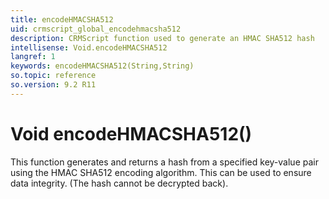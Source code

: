 ```yaml
---
title: encodeHMACSHA512
uid: crmscript_global_encodehmacsha512
description: CRMScript function used to generate an HMAC SHA512 hash
intellisense: Void.encodeHMACSHA512
langref: 1
keywords: encodeHMACSHA512(String,String)
so.topic: reference
so.version: 9.2 R11
---
```


# Void encodeHMACSHA512()

This function generates and returns a hash from a specified key-value pair using the HMAC SHA512 encoding algorithm. This can be used to ensure data integrity. (The hash cannot be decrypted back).
